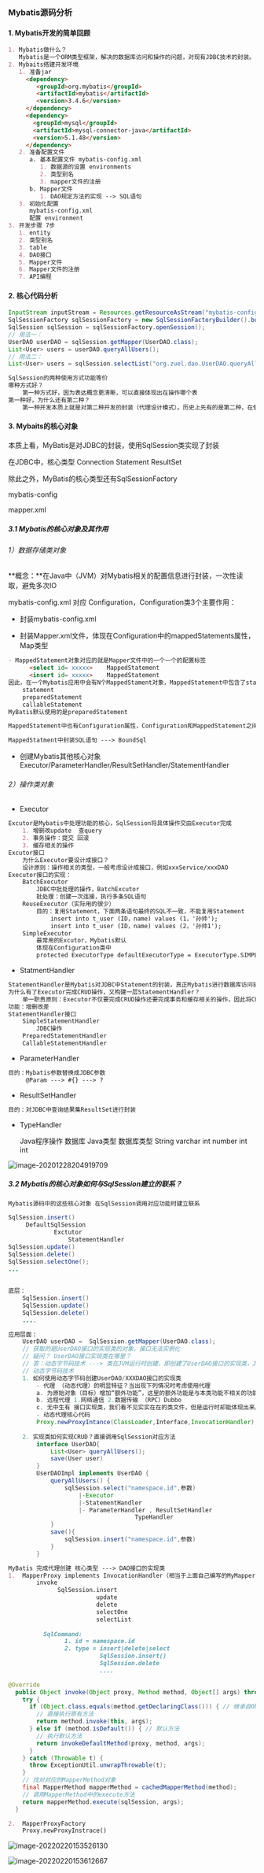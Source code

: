 ### Mybatis源码分析 

#### 1.  Mybatis开发的简单回顾

~~~markdown
1. Mybatis做什么？
   Mybatis是一个ORM类型框架，解决的数据库访问和操作的问题，对现有JDBC技术的封装。
2. Mybaits搭建开发环境 
   1. 准备jar
     <dependency>
        <groupId>org.mybatis</groupId>
        <artifactId>mybatis</artifactId>
        <version>3.4.6</version>
     </dependency>
     <dependency>
       <groupId>mysql</groupId>
       <artifactId>mysql-connector-java</artifactId>
       <version>5.1.48</version>
     </dependency>
   2. 准备配置文件
      a. 基本配置文件 mybatis-config.xml
         1. 数据源的设置 environments
         2. 类型别名
         3. mapper文件的注册
      b. Mapper文件
         1. DAO规定方法的实现 --> SQL语句 
   3. 初始化配置 
      mybatis-config.xml
      配置 environment
3. 开发步骤 7步
   1. entity
   2. 类型别名
   3. table 
   4. DAO接口
   5. Mapper文件
   6. Mapper文件的注册
   7. API编程 
~~~

#### 2. 核心代码分析

~~~java
InputStream inputStream = Resources.getResourceAsStream("mybatis-config.xml");
SqlSessionFactory sqlSessionFactory = new SqlSessionFactoryBuilder().build(inputStream);
SqlSession sqlSession = sqlSessionFactory.openSession();
// 用法一：
UserDAO userDAO = sqlSession.getMapper(UserDAO.class);
List<User> users = userDAO.queryAllUsers();
// 用法二：
List<User> users = sqlSession.selectList("org.zuel.dao.UserDAO.queryAllUsers");
~~~

~~~markdown
SqlSession的两种使用方式功能等价
哪种方式好？
  	第一种方式好，因为表达概念更清晰，可以直接体现出在操作哪个表 
第一种好，为什么还有第二种？
    第一种开发本质上就是对第二种开发的封装（代理设计模式）。历史上先有的是第二种，在使用过程中演变成第一种
~~~

#### 3. Mybaits的核心对象

本质上看，MyBatis是对JDBC的封装，使用SqlSession类实现了封装

在JDBC中，核心类型 Connection Statement ResultSet

除此之外，MyBatis的核心类型还有SqlSessionFactory

mybatis-config

mapper.xml



##### 3.1 Mybatis的核心对象及其作用

###### 1）数据存储类对象

**概念：**在Java中（JVM）对Mybatis相关的配置信息进行封装，一次性读取，避免多次IO

mybatis-config.xml 对应 Configuration，Configuration类3个主要作用：

- 封装mybatis-config.xml

- 封装Mapper.xml文件，体现在Configuration中的mappedStatements属性，Map类型

~~~markdown
- MappedStatement对象对应的就是Mapper文件中的一个一个的配置标签 
      <select id= xxxxx>	MappedStatement
      <insert id= xxxxx>	MappedStatement 
因此，在一个Mybatis应用中会有N个MappedStament对象，MappedStatement中包含了statementType属性，代表的就是对JDBC中的3种statement：
	statement
	preparedStatement
	callableStatement
MyBatis默认使用的是preparedStatement

MappedStatement中也有Configuration属性，Configuration和MappedStatement之间构成双向的联系

MappedStatment中封装SQL语句 ---> BoundSql
~~~

- 创建Mybatis其他核心对象 Executor/ParameterHandler/ResultSetHandler/StatementHandler

###### 2）操作类对象

- Executor

~~~markdown
Excutor是Mybatis中处理功能的核心，SqlSession将具体操作交由Executor完成
	1. 增删改update  查query
    2. 事务操作：提交 回滚
    3. 缓存相关的操作
Excutor接口
	为什么Executor要设计成接口？
	设计原则：操作相关的类型，一般考虑设计成接口，例如xxxService/xxxDAO
Executor接口的实现：
    BatchExecutor
        JDBC中批处理的操作，BatchExcutor 
        批处理：创建一次连接，执行多条SQL语句
    ReuseExecutor（实际用的很少）
        目的：复用Statement，下面两条语句最终的SQL不一致，不能复用Statement
            insert into t_user (ID，name) values (1，'孙帅');
            insert into t_user (ID，name) values (2，'孙帅1');
    SimpleExecutor
        最常用的Excutor，Mybatis默认
        体现在Configuration类中
		protected ExecutorType defaultExecutorType = ExecutorType.SIMPLE;
~~~

- StatmentHandler

~~~markdown
StatementHandler是Mybatis对JDBC中Statement的封装，真正Mybatis进行数据库访问操作的核心
为什么有了Executor完成CRUD操作，又构建一层StatementHandler？
	单一职责原则：Executor不仅要完成CRUD操作还要完成事务和缓存相关的操作，因此将CRUD操作交由StatementHandler单独完成
功能：增删改差
StatementHandler接口
    SimpleStatementHandler
        JDBC操作 
    PreparedStatementHandler
    CallableStatementHandler 
~~~

- ParameterHandler

~~~markdown
目的：Mybatis参数替换成JDBC参数 
     @Param ---> #{} ---> ?
~~~

- ResultSetHandler

~~~markdown
目的：对JDBC中查询结果集ResultSet进行封装 
~~~

- TypeHandler

    Java程序操作 数据库
    Java类型   数据库类型
        String    varchar
        int       number
        int       int 

![image-20201228204919709](MyBatis源码.assets/image-20201228204919709.png)

##### 3.2 Mybatis的核心对象如何与SqlSession建立的联系？

~~~java
Mybatis源码中的这些核心对象 在SqlSession调用对应功能时建立联系 

SqlSession.insert()
     DefaultSqlSession
             Exctutor
                 StatementHandler 
SqlSession.update()
SqlSession.delete()
SqlSession.selectOne();
...
  
  
底层：
    SqlSession.insert()
	SqlSession.update()
    SqlSession.delete()
    ....

应用层面：
    UserDAO userDAO =  SqlSession.getMapper(UserDAO.class);
    // 获取的是UserDAO接口的实现类的对象，接口无法实例化
    // 疑问？ UserDAO接口实现类在哪里？
    // 答：动态字节码技术 ---> 类在JVM运行时创建，即创建了UserDAO接口的实现类，JVM运行结束后消失 
    // 动态字节码技术
	1. 如何使用动态字节码创建UserDAO/XXXDAO接口的实现类 
        - 代理 （动态代理）的明显特征？当出现下列情况时考虑使用代理
        a. 为原始对象（目标）增加“额外功能”，这里的额外功能是与本类功能不相关的功能 
        b. 远程代理 1.网络通信 2.数据传输 （RPC）Dubbo 
        c. 无中生有 接口实现类，我们看不见实实在在的类文件，但是运行时却能体现出来。
        - 动态代理核心代码        
        Proxy.newProxyIntance(ClassLoader,Interface,InvocationHandler)
            
  	2. 实现类如何实现CRUD？直接调用SqlSession对应方法             
        interface UserDAO{
        	List<User> queryAllUsers();         
        	save(User user)
    	}
		UserDAOImpl implements UserDAO {
    		queryAllUsers() {
        		sqlSession.select("namespace.id",参数)
            		|-Executor
            		|-StatementHandler
            		|- ParameterHandler , ResultSetHandler
            						TypeHandler 
    		}
            save(){
                sqlSession.insert("namespace.id",参数)
            }
        }
~~~

~~~markdown
MyBatis 完成代理创建 核心类型 ---> DAO接口的实现类 
1.	MapperProxy implements InvocationHandler（相当于上面自己编写的MyMapperProxy）
        invoke
              SqlSession.insert 
                         update
                         delete
                         selectOne
                         selectList
  
          SqlCommand:
                1. id = namespace.id
                2. type = insert|delete|select 
                          SqlSession.insert()
                          SqlSession.delete
                          ....
~~~

~~~java
@Override
  public Object invoke(Object proxy, Method method, Object[] args) throws Throwable {
    try {
      if (Object.class.equals(method.getDeclaringClass())) { // 继承自Object的方法
        // 直接执行原有方法
        return method.invoke(this, args);
      } else if (method.isDefault()) { // 默认方法
        // 执行默认方法
        return invokeDefaultMethod(proxy, method, args);
      }
    } catch (Throwable t) {
      throw ExceptionUtil.unwrapThrowable(t);
    }
    // 找对对应的MapperMethod对象
    final MapperMethod mapperMethod = cachedMapperMethod(method);
    // 调用MapperMethod中的execute方法
    return mapperMethod.execute(sqlSession, args);
  }
~~~

~~~markdown
2.	MapperProxyFactory
    Proxy.newProxyInstrace()
~~~

![image-20220220153526130](MyBatis源码.assets/image-20220220153526130.png)

![image-20220220153612667](MyBatis源码.assets/image-20220220153612667.png)























